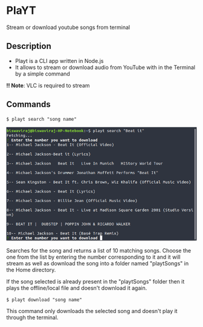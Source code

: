 # PlaYT

Stream or download youtube songs from terminal

## Description

-   Playt is a CLI app written in Node.js
-   It allows to stream or download audio from YouTube with in the Terminal by a simple command

**!! Note**: VLC is required to stream

## Commands

```shell
$ playt search "song name"
```

![Search](assets/playtDemo.png)

Searches for the song and returns a list of 10 matching songs.
Choose the one from the list by entering the number corresponding to it and it will stream as well as download the song into a folder named "playtSongs" in the Home directory.

If the song selected is already present in the "playtSongs" folder then it plays the offline/local file and doesn't download it again.

```shell
$ playt download "song name"
```

This command only downloads the selected song and doesn't play it through the terminal.
